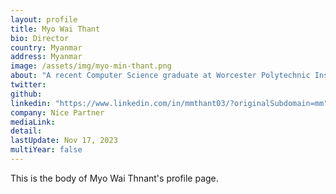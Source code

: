 ```yaml
---
layout: profile
title: Myo Wai Thant
bio: Director
country: Myanmar
address: Myanmar
image: /assets/img/myo-min-thant.png
about: "A recent Computer Science graduate at Worcester Polytechnic Institute with focus in server-side programming and deep learning. I am a fast-learner and have a lot of experience with major programming languages such as Java, Python and NodeJs. I am familiar with working in Agile methodologies and have also interned as a software engineer at Bindez and Nexlabs."
twitter:
github:
linkedin: "https://www.linkedin.com/in/mmthant03/?originalSubdomain=mm"
company: Nice Partner
mediaLink:
detail: 
lastUpdate: Nov 17, 2023
multiYear: false
---
```


This is the body of Myo Wai Thnant's profile page.
